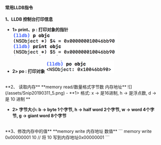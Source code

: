 #### 常用LLDB指令



**1、LLDB 控制台打印信息**
- **1> print、p : 打印对象的指针**
![](/assets/Snip20190311_4.png)

- **2> po : 打印对象**
![](/assets/Snip20190311_3.png)



<br>
**2、 读取内存**
**memory read/数量格式字节数 内存地址**
![](/assets/Snip20190311_5.png)
- **1> 格式: x -> 是16进制, h -> 是浮点数, d -> 是 10 进制 **

- **2> 字节大小: b -> byte 1个字节, h -> half word 2个字节, w -> word 4个字节, g -> giant word 8个字节**



<br>
**3、修改内存中的值**
**memory write 内存地址 数值**
```
memory write 0x00000001 10  // 将 10 写到内存地址0x00000001
```